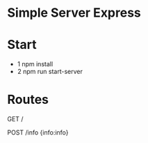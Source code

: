 # Simple Server Express

# Start
 - 1 npm install 
 - 2 npm run start-server

# Routes
  GET /

  POST /info {info:info} 